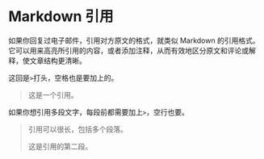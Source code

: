 # Markdown 引用

如果你回复过电子邮件，引用对方原文的格式，就类似 Markdown 的引用格式。它可以用来高亮所引用的内容，或者添加注释，从而有效地区分原文和评论或解释，使文章结构更清晰。

这回是`>`打头，空格也是要加上的。

> 这是一个引用。

如果你想引用多段文字，每段前都需要加上`>`，空行也要。

> 引用可以很长，包括多个段落。
>
> 这是引用的第二段。


